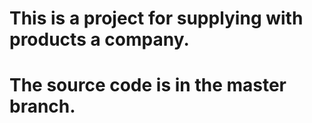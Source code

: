 # This is a project for supplying with products a company.
# The source code is in the master branch.
